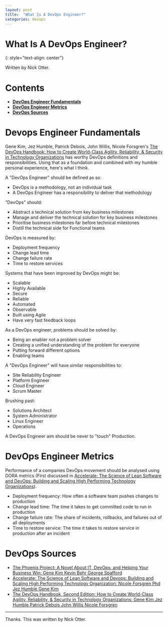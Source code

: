 ```yaml
---
layout: post
title:  "What Is A DevOps Engineer?"
categories: devops
---
```


# What Is A DevOps Engineer?
{: style="text-align: center"}

Written by Nick Otter.

# Contents 

- [**DevOps Engineer Fundamentals**](#devops-fundamentals)<br>
- [**DevOps Engineer Metrics**](#devops-metrics)<br>
- [**DevOps Sources**](#devops-sources)<br>

# Devops Engineer Fundamentals

Gene Kim, Jez Humble, Patrick Debois, John Willis, Nicole Forsgren's [The DevOps Handbook: How to Create World-Class Agility, Reliability, & Security in Technology Organizations](https://www.amazon.co.uk/DevOps-Handbook-Second-World-Class-Organizations/dp/B09L56826R/ref=sr_1_2?adgrpid=54933751562&gclid=CjwKCAiA0cyfBhBREiwAAtStHFf2kVnsLsJG29u-yx3BFyGQPmmsbuCO6-COUPdANu3hWg7Z_IDM6BoCAxQQAvD_BwE&hvadid=259067638720&hvdev=c&hvlocphy=9045271&hvnetw=g&hvqmt=e&hvrand=16537500343183288233&hvtargid=kwd-298080548321&hydadcr=24405_1748889&keywords=the+devops+handbook&qid=1676886524&sr=8-2) has worthy DevOps definitions and responsibilities. Using that as a foundation and combined with my humble personal experience, here's what I think.

A "DevOps Engineer" should be defined as so:
* DevOps is a methodology, not an individual task
* A DevOps Engineer has a responsibility to deliver that methodology

"DevOps" should:
* Abstract a technical solution from key business milestones
* Manage and deliver the technical solution for key business milestones
* Prioritise business milestones far before technical milestones
* Distill the technical side for Functional teams

DevOps is measured by:
* Deployment frequency
* Change lead time
* Change failure rate
* Time to restore services

Systems that have been improved by DevOps might be:
* Scalable
* Highly Available
* Secure
* Reliable
* Automated
* Observable
* Built using Agile
* Have very fast feedback loops

As a DevOps engineer, problems should be solved by:
* Being an enabler not a problem solver
* Creating a unified understanding of the problem for everyone
* Putting forward different options 
* Enabling teams

A "DevOps Engineer" will have similar responsibilities to:
* Site Reliability Engineer
* Platform Engineer
* Cloud Engineer
* Scrum Master

Brushing past:
* Solutions Architect
* System Administrator
* Linux Engineer
* Operations 

A DevOps Engineer aim should be never to "touch" Production.

# DevOps Engineer Metrics

Performance of a companies DevOps movement should be analysed using DORA metrics (First discussed in [Accelerate: The Science of Lean Software and DevOps: Building and Scaling High Performing Technology Organizations](https://www.amazon.co.uk/Accelerate-Software-Performing-Technology-Organizations/dp/1950508641/ref=sr_1_2?keywords=accelerate+the+science+of+lean+software&qid=1676886447&s=books&sprefix=Accelerate+the+scie%2Cstripbooks%2C75&sr=1-2)).

* Deployment frequency: How often a software team pushes changes to production
* Change lead time: The time it takes to get committed code to run in production
* Change failure rate: The share of incidents, rollbacks, and failures out of all deployments
* Time to restore service: The time it takes to restore service in production after an incident

# DevOps Sources

* [The Phoenix Project: A Novel About IT, DevOps, and Helping Your Business Win: Gene Kim Kevin Behr George Spafford](https://www.amazon.co.uk/Phoenix-Project-DevOps-Helping-Business/dp/0988262592) 
* [Accelerate: The Science of Lean Software and Devops: Building and Scaling High Performing Technology Organization: Nicole Forsgren Phd Jez Humble Gene Kim](https://www.amazon.co.uk/Accelerate-Software-Performing-Technology-Organizations/dp/1950508641/ref=sr_1_2?keywords=accelerate+the+science+of+lean+software&qid=1676886447&s=books&sprefix=Accelerate+the+scie%2Cstripbooks%2C75&sr=1-2)
* [The DevOps Handbook, Second Edition: How to Create World-Class Agility, Reliability, & Security in Technology Organizations: Gene Kim Jez Humble Patrick Debois John Willis Nicole Forsgren](https://www.amazon.co.uk/DevOps-Handbook-Second-World-Class-Organizations/dp/B09L56826R/ref=sr_1_2?adgrpid=54933751562&gclid=CjwKCAiA0cyfBhBREiwAAtStHFf2kVnsLsJG29u-yx3BFyGQPmmsbuCO6-COUPdANu3hWg7Z_IDM6BoCAxQQAvD_BwE&hvadid=259067638720&hvdev=c&hvlocphy=9045271&hvnetw=g&hvqmt=e&hvrand=16537500343183288233&hvtargid=kwd-298080548321&hydadcr=24405_1748889&keywords=the+devops+handbook&qid=1676886524&sr=8-2)

---

Thanks. This was written by Nick Otter.

